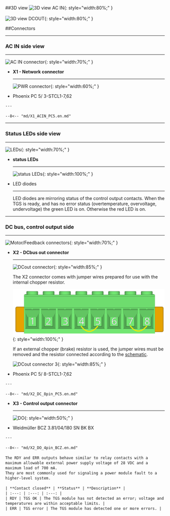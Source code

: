 ##3D view
![3D view AC IN](../img/IOside.en.webp){: style="width:80%;" }
<br>
<br>
![3D view DCOUT](../img/MotSide.en.webp){: style="width:80%;" }

##Connectors
___
### AC IN side view
___

![AC IN connector](../../../../source/img/TGS-320-10_15_ACside.png){: style="width:70%;" }


<div class="grid cards" markdown>

-   **X1 - Network connector**

    ---
	
	![PWR connector](../../../../source/img/1778078.svg){: style="width:60%;" }

-    Phoenix PC 5/ 3-STCL1-7,62

	---
	
	--8<-- "md/X1_ACIN_PC5.en.md"

</div>

___
### Status LEDs side view
___


![LEDs](../../../../source/img/TGS-320-10_15_LEDSide.png){: style="width:70%;" }

<div class="grid cards" markdown>

-	**status LEDs**

	---
	
	![status LEDs](../img/LEDs.svg){: style="width:100%;" }
	
-	LED diodes

	---
	
	LED diodes are mirroring status of the control output contacts.
	When the TGS is ready, and has no error status (overtemperature, overvoltage, undervoltage) the green LED is on.
	Otherwise the red LED is on.

</div>
   
___
### DC bus, control output side
___

![Motor/Feedback connectors](../../../../source/img/TGS-320-10_15_DCbusSide.png){: style="width:70%;" }

<div class="grid cards" markdown>

-   **X2 - DCbus out connector**

    ---
	
	![DCout connector](../../../../source/img/1778120.svg){: style="width:85%;" }
	
	The X2 connector comes with jumper wires prepared for use with the internal chopper resistor.
	
	![DCout connector 2](../../../../source/img/1778120jumper.svg){: style="width:100%;" }   
	
	If an external chopper (brake) resistor is used, the jumper wires must be removed and the resistor connected according to the [schematic](schematic.en.md).		
	
	![DCout connector 3](../../../../source/img/TGS-320_Rb.png){: style="width:85%;" }	

-    Phoenix PC 5/ 8-STCL1-7,62

	---

	--8<-- "md/X2_DC_8pin_PC5.en.md"

-   **X3 - Control output connector**

    ---
	
	![DO](../../../../source/img/1792790000.svg){: style="width:50%;" }

-    Weidmüller BCZ 3.81/04/180 SN BK BX

    ---

	--8<-- "md/X2_DO_4pin_BCZ.en.md"
	
	The RDY and ERR outputs behave similar to relay contacts with a maximum allowable external power supply voltage of 28 VDC and a maximum load of 700 mA. 
	They are most commonly used for signaling a power module fault to a higher-level system.
	
	| **Contact closed** | **Status** | **Description** |
	| :---: | :---: | :---: |
	| RDY | TGS OK | The TGS module has not detected an error; voltage and temperatures are within acceptable limits. |
	| ERR | TGS error | The TGS module has detected one or more errors. |
	
</div>


